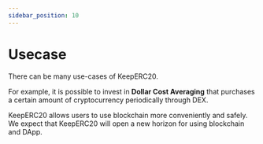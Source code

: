 ```yaml
---
sidebar_position: 10
---
```


# Usecase

There can be many use-cases of KeepERC20.

For example, it is possible to invest in **Dollar Cost Averaging** that purchases a certain amount of cryptocurrency periodically through DEX.

KeepERC20 allows users to use blockchain more conveniently and safely. We expect that KeepERC20 will open a new horizon for using blockchain and DApp.
